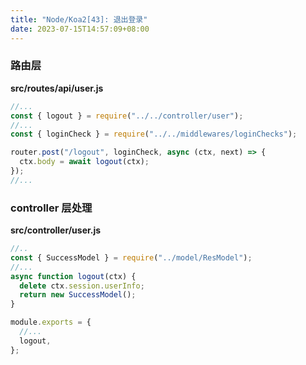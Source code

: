 ```yaml
---
title: "Node/Koa2[43]: 退出登录"
date: 2023-07-15T14:57:09+08:00
---
```


### 路由层

**src/routes/api/user.js**

```js
//...
const { logout } = require("../../controller/user");
//...
const { loginCheck } = require("../../middlewares/loginChecks");

router.post("/logout", loginCheck, async (ctx, next) => {
  ctx.body = await logout(ctx);
});
//...
```

### controller 层处理

**src/controller/user.js**

```js
//..
const { SuccessModel } = require("../model/ResModel");
//...
async function logout(ctx) {
  delete ctx.session.userInfo;
  return new SuccessModel();
}

module.exports = {
  //...
  logout,
};
```
